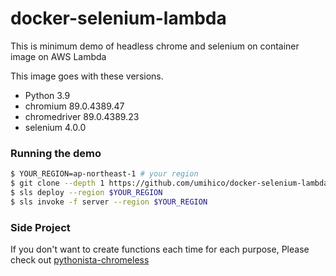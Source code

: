 # docker-selenium-lambda

This is minimum demo of headless chrome and selenium on container image on AWS Lambda

This image goes with these versions.

- Python 3.9
- chromium 89.0.4389.47
- chromedriver 89.0.4389.23
- selenium 4.0.0

### Running the demo

```bash
$ YOUR_REGION=ap-northeast-1 # your region
$ git clone --depth 1 https://github.com/umihico/docker-selenium-lambda.git docker-selenium-lambda && cd $_
$ sls deploy --region $YOUR_REGION
$ sls invoke -f server --region $YOUR_REGION
```

### Side Project

If you don't want to create functions each time for each purpose, Please check out [pythonista-chromeless](https://github.com/umihico/pythonista-chromeless)
